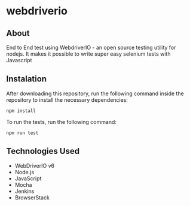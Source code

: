 # webdriverio
## About 
End to End test using WebdriverIO - an open source testing utility for nodejs. It makes it possible to write super easy selenium tests with Javascript
 
## Instalation
 After downloading this repository, run the following command inside the repository to install the necessary dependencies:
 ```
 npm install 
 ```
 To run the tests, run the following command:
 ```
 npm run test
 ```
 ## Technologies Used
 - WebDriverIO v6
 - Node.js
 - JavaScript 
 - Mocha
 - Jenkins
 - BrowserStack
